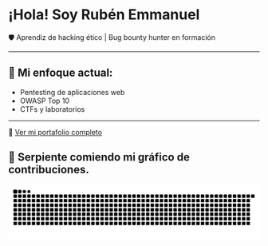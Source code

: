 # ¡Hola! Soy Rubén Emmanuel

🛡️ Aprendiz de hacking ético | Bug bounty hunter en formación

---

## 🎯 Mi enfoque actual:
- Pentesting de aplicaciones web
- OWASP Top 10
- CTFs y laboratorios

---

🔗 [Ver mi portafolio completo](https://github.com/rubenhack-star/portafolio-hacking-etico)

## 🐍 Serpiente comiendo mi  gráfico de contribuciones.
	
<p align = "center">
	<img src = "https://github.com/7oSkaaa/7oSkaaa/blob/output/github-contribution-grid-snake.svg?" alt = "Snake Game"/>
</p>
